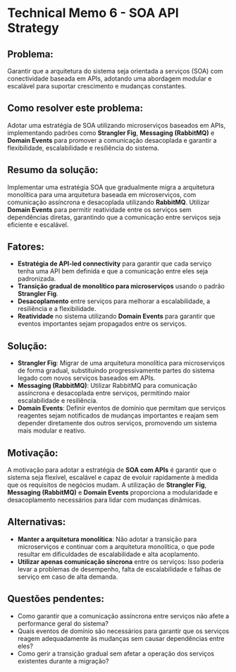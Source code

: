 # Technical Memo 6 - SOA API Strategy

## Problema:
Garantir que a arquitetura do sistema seja orientada a serviços (SOA) com conectividade baseada em APIs, adotando uma abordagem modular e escalável para suportar crescimento e mudanças constantes.

## Como resolver este problema:
Adotar uma estratégia de SOA utilizando microserviços baseados em APIs, implementando padrões como **Strangler Fig**, **Messaging (RabbitMQ)** e **Domain Events** para promover a comunicação desacoplada e garantir a flexibilidade, escalabilidade e resiliência do sistema.

## Resumo da solução:
Implementar uma estratégia SOA que gradualmente migra a arquitetura monolítica para uma arquitetura baseada em microserviços, com comunicação assíncrona e desacoplada utilizando **RabbitMQ**. Utilizar **Domain Events** para permitir reatividade entre os serviços sem dependências diretas, garantindo que a comunicação entre serviços seja eficiente e escalável.

## Fatores:
- **Estratégia de API-led connectivity** para garantir que cada serviço tenha uma API bem definida e que a comunicação entre eles seja padronizada.
- **Transição gradual de monolítico para microserviços** usando o padrão **Strangler Fig**.
- **Desacoplamento** entre serviços para melhorar a escalabilidade, a resiliência e a flexibilidade.
- **Reatividade** no sistema utilizando **Domain Events** para garantir que eventos importantes sejam propagados entre os serviços.

## Solução:
- **Strangler Fig**: Migrar de uma arquitetura monolítica para microserviços de forma gradual, substituindo progressivamente partes do sistema legado com novos serviços baseados em APIs.
- **Messaging (RabbitMQ)**: Utilizar RabbitMQ para comunicação assíncrona e desacoplada entre serviços, permitindo maior escalabilidade e resiliência.
- **Domain Events**: Definir eventos de domínio que permitam que serviços reagentes sejam notificados de mudanças importantes e reajam sem depender diretamente dos outros serviços, promovendo um sistema mais modular e reativo.

## Motivação:
A motivação para adotar a estratégia de **SOA com APIs** é garantir que o sistema seja flexível, escalável e capaz de evoluir rapidamente à medida que os requisitos de negócios mudam. A utilização de **Strangler Fig**, **Messaging (RabbitMQ)** e **Domain Events** proporciona a modularidade e desacoplamento necessários para lidar com mudanças dinâmicas.

## Alternativas:
- **Manter a arquitetura monolítica**: Não adotar a transição para microserviços e continuar com a arquitetura monolítica, o que pode resultar em dificuldades de escalabilidade e alta acoplamento.
- **Utilizar apenas comunicação síncrona** entre os serviços: Isso poderia levar a problemas de desempenho, falta de escalabilidade e falhas de serviço em caso de alta demanda.

## Questões pendentes:
- Como garantir que a comunicação assíncrona entre serviços não afete a performance geral do sistema?
- Quais eventos de domínio são necessários para garantir que os serviços reagem adequadamente às mudanças sem causar dependências entre eles?
- Como gerir a transição gradual sem afetar a operação dos serviços existentes durante a migração?
